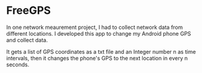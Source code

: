 # FreeGPS

In one network meaurement project, I had to collect network data from different locations. I developed this app to change my Android phone GPS and collect data.

It gets a list of GPS coordinates as a txt file and an Integer number n as time intervals, then it changes the phone's GPS to the next location in every n seconds.
